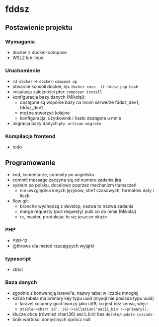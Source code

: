 # fddsz

## Postawienie projektu

### Wymagania
- docker z docker-compose
- WSL2 lub linux

### Uruchomienie
- `cd docker` -> `docker-compose up`
- otwarcie konsoli docker, np. `docker exec -it fddsz-php bash`
- instalacja zależności php: `composer install`
- konfiguracja bazy danych (Mikołaj):
  - dostępne są wspólne bazy na moim serwerze fddsz_dev1, fddsz_dev2
  - można stworzyć kolejne
  - konfiguracja, użytkownik i hasło dostępne u mnie
- migracja bazy danych `php artisan migrate`

### Kompilacja frontend
- todo

## Programowanie
- kod, komentarze, commity po angielsku
- commit message zaczyna się od numeru zadania jira
- system po polsku, docelowo poprzez mechanizm tłumaczeń
  - nie uwzględnia innych języków, stref czasowych, formatów daty i liczb
- flow git:
  - branche wychodzą z develop, nazwa to nazwa zadania
  - merge requesty (pull requesty) puki co do mnie (Mikołaj) 
  - rc, master, produkcja: to się jeszcze okaże 

### PHP
- PSR-12
- @throws dla metod rzucających wyjątki

### typescript
- strict

### Baza danych
- zgodnie z konwencją laravel'a, nazwy tabel w liczbie mnogiej 
- każda tabela ma primary key typu uuid (mysql nie posiada typu uuid)
  - laravel kolumny guid tworzy jako utf8, co jest bez sensu, więc: 
  - `$table->char('id', 36)->collation('ascii_bin')->primary();`
- klucze obce (również char(36) ascii_bin) bez `delete/update cascade`
- brak wartości domyślnych oprócz null
